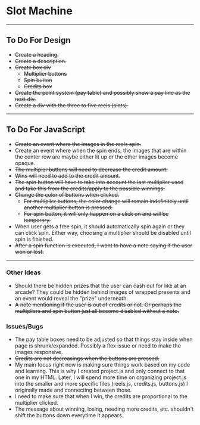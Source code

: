 # Slot Machine

***

## To Do For Design

- ~~Create a heading.~~
- ~~Create a description.~~
- ~~Create box div~~
  - ~~Multiplier buttons~~
  - ~~Spin button~~
  - ~~Credits box~~
- ~~Create the point system (pay table) and possibly show a pay line as the next div.~~
- ~~Create a div with the three to five reels (slots).~~

***

## To Do For JavaScript

- ~~Create an event where the images in the reels spin.~~
- Create an event where when the spin ends, the images that are within the center row are maybe either lit up or the other images become opaque.
- ~~The multipler buttons will need to decrease the credit amount.~~
- ~~Wins will need to add to the credit amount.~~
- ~~The spin button will have to take into account the last multiplier used and take this from the credits/apply to the possible winnings.~~
- ~~Change the color of buttons when clicked.~~
  - ~~For multiplier buttons, the color change will remain indefinitely until another multiplier button is pressed.~~
  - ~~For spin button, it will only happen on a click on and will be temporary.~~
- When user gets a free spin, it should automatically spin again or they can click spin. Either way, choosing a multiplier should be disabled until spin is finished.
- ~~After a spin function is executed, I want to have a note saying if the user won or lost.~~ 

***

### Other Ideas

- Should there be hidden prizes that the user can cash out for like at an arcade? They could be hidden behind images of wrapped presents and an event would reveal the "prize" underneath.
- ~~A note mentioning if the user is out of credits or not. Or perhaps the multipliers and spin button just all become disabled without a note.~~

### Issues/Bugs

- The pay table boxes need to be adjusted so that things stay inside when page is shrunk/expanded. Possibly a flex issue or need to make the images responsive.
- ~~Credits are not decreasings when the buttons are pressed.~~
- My main focus right now is making sure things work based on my code and learning. This is why I created project.js and only connect to that one in my HTML. Later, I will spend more time on organizing project.js into the smaller and more specific files (reels.js, credits.js, buttons.js) I originally made and connecting between those.
- I need to make sure that when I win, the credits are proportional to the multiplier clicked.
- The message about winning, losing, needing more credits, etc. shouldn't shift the buttons down everytime it appears.
